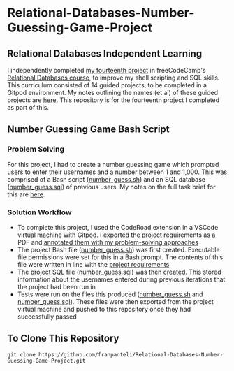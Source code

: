 # Relational-Databases-Number-Guessing-Game-Project
## Relational Databases Independent Learning
I independently completed [my fourteenth project](https://freecodecamp.org/learn/relational-database/build-a-number-guessing-game-project/build-a-number-guessing-game) in freeCodeCamp's [Relational Databases course](https://www.freecodecamp.org/learn/relational-database/), to improve my shell scripting and SQL skills. This curriculum consisted of 14 guided projects, to be completed in a Gitpod environment. My notes outlining the names (et al) of these guided projects are [here](https://github.com/franpanteli/14--Relational-Databases-Number-Guessing-Game-Project/blob/main/0%20relational-databases-course-overview.txt). This repository is for the fourteenth project I completed as part of this.

## Number Guessing Game Bash Script
### Problem Solving
For this project, I had to create a number guessing game which prompted users to enter their usernames and a number between 1 and 1,000. This was comprised of a Bash script ([number_guess.sh](https://github.com/franpanteli/Relational-Databases-Number-Guessing-Game-Project/blob/main/number_guess.sh)) and an SQL database ([number_guess.sql](https://github.com/franpanteli/Relational-Databases-Number-Guessing-Game-Project/blob/main/number_guess.sql)) of previous users. My notes on the full task brief for this are [here](https://github.com/franpanteli/14--Relational-Databases-Number-Guessing-Game-Project/blob/main/1%20project-task-notes.txt). 

### Solution Workflow 
- To complete this project, I used the CodeRoad extension in a VSCode virtual machine with Gitpod. I exported the project requirements as a PDF and [annotated them with my problem-solving approaches](https://github.com/franpanteli/Relational-Databases-Number-Guessing-Game-Project/blob/main/Task%20Challenge%20Notes.pdf)
- The project Bash file ([number_guess.sh](https://github.com/franpanteli/Relational-Databases-Number-Guessing-Game-Project/blob/main/number_guess.sh)) was first created. Executable file permissions were set for this in a Bash prompt. The contents of this file were written in line with the [project requirements](https://github.com/franpanteli/Relational-Databases-Number-Guessing-Game-Project/blob/main/Task%20Challenge%20Notes.pdf)
- The project SQL file ([number_guess.sql](https://github.com/franpanteli/Relational-Databases-Number-Guessing-Game-Project/blob/main/number_guess.sql)) was then created. This stored information about the usernames entered during previous iterations that the project had been run in
- Tests were run on the files this produced ([number_guess.sh](https://github.com/franpanteli/Relational-Databases-Number-Guessing-Game-Project/blob/main/number_guess.sh) and [number_guess.sql](https://github.com/franpanteli/Relational-Databases-Number-Guessing-Game-Project/blob/main/number_guess.sql)). These files were then exported from the project virtual machine and pushed to this repository once they had successfully passed 

## To Clone This Repository
```
git clone https://github.com/franpanteli/Relational-Databases-Number-Guessing-Game-Project.git
```
